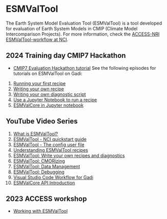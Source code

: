 # ESMValTool

The Earth System Model Evaluation Tool (ESMValTool) is a tool developed for evaluation of Earth System Models in CMIP (Climate Model Intercomparison Projects). For more information, check the [ACCESS-NRI ESMValTool-workflow at NCI](/model_evaluation/evaluation_on_gadi/esmvaltool_workflow). 

## 2024 Training day CMIP7 Hackathon
- [CMIP7 Evaluation Hackathon tutorial](https://access-nri.github.io/CMIP7_MED_Hackathon/)
See the following episodes for tutorials on ESMValTool on Gadi:
1. [Running your first recipe](https://access-nri.github.io/CMIP7_MED_Hackathon/02-runarecipe/index.html)
2. [Writing your own recipe](https://access-nri.github.io/CMIP7_MED_Hackathon/04-writingyourrecipe/index.html)
3. [Writing your own diagnostic script](https://access-nri.github.io/CMIP7_MED_Hackathon/05-writingdiagnostics/index.html)
4. [Use a Jupyter Notebook to run a recipe](https://access-nri.github.io/CMIP7_MED_Hackathon/06-jupyternotebook/index.html)
5. [ESMValCore in Jupyter notebook](https://access-nri.github.io/CMIP7_MED_Hackathon/07-esmvalcoreapi/index.html)

## YouTube Video Series
1. [What is ESMValTool?](https://www.youtube.com/watch?v=YSs6A0H1MwE&list=PLFjfi2xLaFpJp59LvDc1upQsj_xzFlFLc&index=1)
2. [ESMValTool - NCI quickstart guide](https://www.youtube.com/watch?v=LSOzl6_CNy8&list=PLFjfi2xLaFpJp59LvDc1upQsj_xzFlFLc&index=2)
3. [ESMValTool - The config user file](https://www.youtube.com/watch?v=etOW9nZZAeE&list=PLFjfi2xLaFpJp59LvDc1upQsj_xzFlFLc&index=3)
4. [Understanding ESMValTool recipes](https://www.youtube.com/watch?v=PvHXr6z3VRU&list=PLFjfi2xLaFpJp59LvDc1upQsj_xzFlFLc&index=4)
5. [ESMValTool: Write your own recipes and diagnostics](https://www.youtube.com/watch?v=2ml231NGnq8&list=PLFjfi2xLaFpJp59LvDc1upQsj_xzFlFLc&index=5)
6. [ESMValTool: CMORizing](https://www.youtube.com/watch?v=NPIJWpLqGjs&list=PLFjfi2xLaFpJp59LvDc1upQsj_xzFlFLc&index=6)
7. [ESMValTool: Data Management](https://www.youtube.com/watch?v=efvzi7dUYmk&list=PLFjfi2xLaFpJp59LvDc1upQsj_xzFlFLc&index=7)
8. [ESMValTool: Debugging](https://www.youtube.com/watch?v=SuQ30YNQ6Cw&list=PLFjfi2xLaFpJp59LvDc1upQsj_xzFlFLc&index=8)
9. [Visual Studio Code Workflow for Gadi](https://www.youtube.com/watch?v=fSxirzDR3iw&list=PLFjfi2xLaFpJp59LvDc1upQsj_xzFlFLc&index=9)
10. [ESMValCore API Introduction](https://www.youtube.com/watch?v=-5Vkpae18JA&list=PLFjfi2xLaFpJp59LvDc1upQsj_xzFlFLc&index=10)

## 2023 ACCESS workshop
 - [Working with ESMValTool](https://github.com/ACCESS-NRI/workshop-training-2023/blob/main/esmvaltool/ESMValTool_training_VDI.md)

